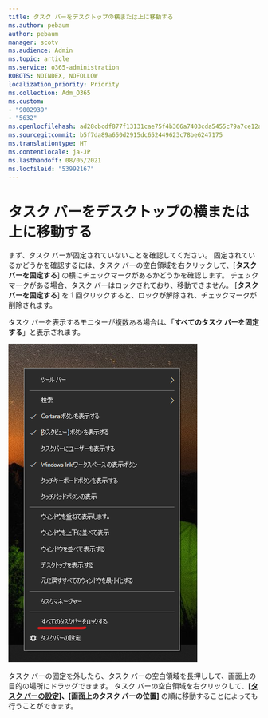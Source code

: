 ```yaml
---
title: タスク バーをデスクトップの横または上に移動する
ms.author: pebaum
author: pebaum
manager: scotv
ms.audience: Admin
ms.topic: article
ms.service: o365-administration
ROBOTS: NOINDEX, NOFOLLOW
localization_priority: Priority
ms.collection: Adm_O365
ms.custom:
- "9002939"
- "5632"
ms.openlocfilehash: ad28cbcdf877f13131cae75f4b366a7403cda5455c79a7ce12a0ed0e484ba6d2
ms.sourcegitcommit: b5f7da89a650d2915dc652449623c78be6247175
ms.translationtype: HT
ms.contentlocale: ja-JP
ms.lasthandoff: 08/05/2021
ms.locfileid: "53992167"
---
```

# <a name="move-the-taskbar-to-either-side-or-the-top-of-your-desktop"></a>タスク バーをデスクトップの横または上に移動する

まず、タスク バーが固定されていないことを確認してください。 固定されているかどうかを確認するには、タスク バーの空白領域を右クリックして、[**タスク バーを固定する**] の横にチェックマークがあるかどうかを確認します。 チェックマークがある場合、タスク バーはロックされており、移動できません。 [**タスク バーを固定する**] を 1 回クリックすると、ロックが解除され、チェックマークが削除されます。

タスク バーを表示するモニターが複数ある場合は、「**すべてのタスク バーを固定する**」と表示されます。

![すべてのタスク バーを固定する](media/lock-all-taskbars.png)

タスク バーの固定を外したら、タスク バーの空白領域を長押しして、画面上の目的の場所にドラッグできます。 タスク バーの空白領域を右クリックして、**[[タスク バーの設定]](ms-settings:taskbar?activationSource=GetHelp)、[画面上のタスク バーの位置]** の順に移動することによっても行うことができます。
